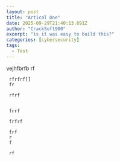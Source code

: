 ```yaml
---
layout: post
title: "Artical One"
date: 2025-09-29T21:40:13.691Z
author: "CrackSoft900"
excerpt: "is it was easy to build this?"
categories: [cybersecurity]
tags: 
  - Test
---
```

vejhfbrfb rf
 
   
	 
	 rfrfrf]]
	 fr
	 
	 rfrf
	 
	 
	 frrf
	 
	 frfrf
	 
	 frf
	 r
	 f
	 
	 rf